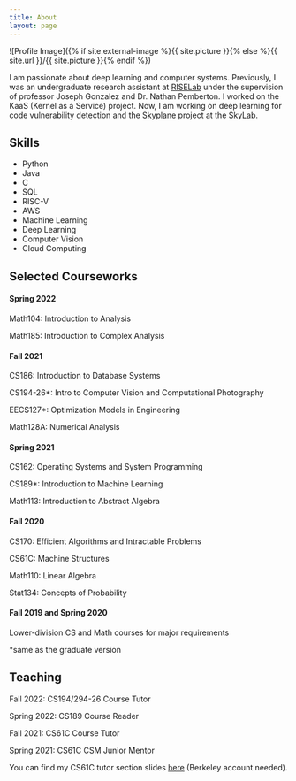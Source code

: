 ```yaml
---
title: About
layout: page
---
```

![Profile Image]({% if site.external-image %}{{ site.picture }}{% else %}{{ site.url }}/{{ site.picture }}{% endif %})

<p>I am passionate about deep learning and computer systems. Previously, I was an undergraduate research assistant at <a href="https://rise.cs.berkeley.edu/">RISELab</a> under the supervision of professor Joseph Gonzalez and Dr. Nathan Pemberton. I worked on the KaaS (Kernel as a Service) project. Now, I am working on deep learning for code vulnerability detection and the <a href="https://skyplane.org/">Skyplane</a> project at the <a href="https://sky.cs.berkeley.edu/">SkyLab</a>.</p>


<h2>Skills</h2>

<ul class="skill-list">
	<li>Python</li>
	<li>Java</li>
	<li>C</li>
	<li>SQL</li>
	<li>RISC-V</li>
  <li>AWS</li>
	<li>Machine Learning</li>
  <li>Deep Learning</li>
  <li>Computer Vision</li>
  <li>Cloud Computing</li>
</ul>


<h2>Selected Courseworks</h2>

<h4>Spring 2022</h4>

Math104: Introduction to Analysis

Math185: Introduction to Complex Analysis

<h4>Fall 2021</h4>

CS186: Introduction to Database Systems

CS194-26*: Intro to Computer Vision and Computational Photography

EECS127*: Optimization Models in Engineering

Math128A: Numerical Analysis

<h4>Spring 2021</h4>

CS162: Operating Systems and System Programming

CS189*: Introduction to Machine Learning

Math113: Introduction to Abstract Algebra

<h4>Fall 2020</h4>

CS170: Efficient Algorithms and Intractable Problems

CS61C: Machine Structures

Math110: Linear Algebra

Stat134: Concepts of Probability

<h4>Fall 2019 and Spring 2020</h4>

Lower-division CS and Math courses for major requirements

*same as the graduate version

<h2>Teaching</h2>

Fall 2022: CS194/294-26 Course Tutor

Spring 2022: CS189 Course Reader

Fall 2021: CS61C Course Tutor

Spring 2021: CS61C CSM Junior Mentor

You can find my CS61C tutor section slides [here](https://drive.google.com/drive/folders/1t6eSN9BZCW9PN8kqZMNPe93NOM747nX_?usp=sharing) (Berkeley account needed).
